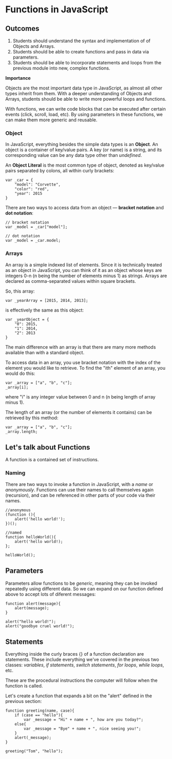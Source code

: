 # Functions in JavaScript

## Outcomes

1. Students should understand the syntax and implementation of of Objects and Arrays.
2. Students should be able to create functions and pass in data via parameters.
3. Students should be able to incorporate statements and loops from the previous module into new, complex functions.

**Importance**

Objects are the most important data type in JavaScript, as almost all other types inherit from them. With a deeper understanding of Objects and Arrays, students should be able to write more powerful loops and functions.

With functions, we can write code blocks that can be executed after certain events (click, scroll, load, etc). By using parameters in these functions, we can make them more generic and reusable.

### Object

In JavaScript, everything besides the simple data types is an **Object**. An object is a container of key/value pairs. A key (or name) is a string, and its corresponding value can be any data type other than _undefined_.

An **Object Literal** is the most common type of object, denoted as key/value pairs separated by colons, all within curly brackets:

	var _car = {
    	"model": "Corvette",
        "color": "red",
        "year": 2015
    }

There are two ways to access data from an object — **bracket notation** and **dot notation**:

	// bracket notation
	var _model = _car["model"];
    
    // dot notation
    var _model = _car.model;
    
    
### Arrays

An array is a simple indexed list of elements. Since it is technically treated as an object in JavaScript, you can think of it as an object whose keys are integers 0-n (n being the number of elements minus 1) as strings. Arrays are declared as comma-separated values within square brackets.

So, this array:

	var _yearArray = [2015, 2014, 2013];
    
is effectively the same as this object:

	var _yearObject = {
    	"0": 2015,
        "1": 2014,
        "2": 2013
    }
    
The main difference with an array is that there are many more methods available than with a standard object.

To access data in an array, you use bracket notation with the index of the element you would like to retrieve. To find the "ith" element of an array, you would do this:

	var _array = ["a", "b", "c"];
    _array[i];
    
where "i" is any integer value between 0 and n (n being length of array minus 1).

The length of an array (or the number of elements it contains) can be retrieved by this method:

	var _array = ["a", "b", "c"];
    _array.length;

## Let's talk about Functions

A function is a contained set of instructions.

### Naming

There are two ways to invoke a function in JavaScript, with a _name_ or _anonymously_. Functions can use their names to call themselves again (recursion), and can be referenced in other parts of your code via their names.

	//anonymous
	(function (){
    	alert('hello world!');
    })();
    
    //named
    function helloWorld(){
    	alert('hello world!);
    };
    
    helloWorld();

## Parameters

Parameters allow functions to be _generic_, meaning they can be invoked repeatedly using different data. So we can expand on our function defined above to accept lots of diferent messages:

	function alert(message){
    	alert(message);
    }
    
    alert("hello world!");
    alert("goodbye cruel world!");

## Statements

Everything inside the curly braces {} of a function declaration are statements. These include everything we've covered in the previous two classes: _variables_, _if statements_, _switch statements_, _for loops_, _while loops_, etc.

These are the procedural instructions the computer will follow when the function is called.

Let's create a function that expands a bit on the "alert" defined in the previous section:

	function greeting(name, case){
    	if (case == "hello"){
        	var _message = "Hi" + name + ", how are you today?";
        else{
        	var _message = "Bye" + name + ", nice seeing you!";
        }
        alert(_message);
    }
    
    greeting("Tom", "hello");

